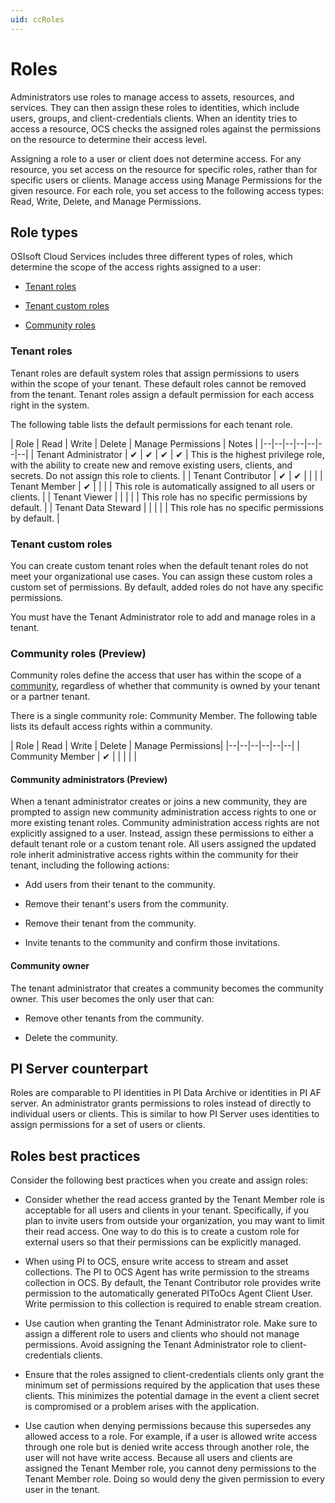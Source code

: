 ```yaml
---
uid: ccRoles
---
```


# Roles

Administrators use roles to manage access to assets, resources, and services. They can then assign these roles to identities, which include users, groups, and client-credentials clients. When an identity tries to access a resource, OCS checks the assigned roles against the permissions on the resource to determine their access level.

Assigning a role to a user or client does not determine access. For any resource, you set access on the resource for specific roles, rather than for specific users or clients. Manage access using Manage Permissions for the given resource. For each role, you set access to the following access types: Read, Write, Delete, and Manage Permissions.

## Role types

OSIsoft Cloud Services includes three different types of roles, which determine the scope of the access rights assigned to a user:

- [Tenant roles](#tenant-roles)

- [Tenant custom roles](#tenant-custom-roles)

- [Community roles](#community-roles-preview)

### Tenant roles

Tenant roles are default system roles that assign permissions to users within the scope of your tenant. These default roles cannot be removed from the tenant. Tenant roles assign a default permission for each access right in the system. 

The following table lists the default permissions for each tenant role. 

| Role | Read | Write | Delete | Manage Permissions | Notes |
|--|--|--|--|--|--|--|
| Tenant Administrator | &#10004; | &#10004; | &#10004; | &#10004; | This is the highest privilege role, with the ability to create new and remove existing users, clients, and secrets. Do not assign this role to clients. |
| Tenant Contributor | &#10004; | &#10004; |  |  |
| Tenant Member | &#10004; |  |  |  | This role is automatically assigned to all users or clients. |
| Tenant Viewer |  |  |  |  | This role has no specific permissions by default. |
| Tenant Data Steward |  |  |  |  | This role has no specific permissions by default. |

### Tenant custom roles 

You can create custom tenant roles when the default tenant roles do not meet your organizational use cases. You can assign these custom roles a custom set of permissions. By default, added roles do not have any specific permissions. 

You must have the Tenant Administrator role to add and manage roles in a tenant.

### Community roles (Preview)

Community roles define the access that user has within the scope of a [community](xref:communities), regardless of whether that community is owned by your tenant or a partner tenant.

There is a single community role: Community Member. The following table lists its default access rights within a community.

| Role | Read | Write | Delete | Manage Permissions|
|--|--|--|--|--|--|
| Community Member | &#10004; |  |  |  |  |

#### Community administrators (Preview)

When a tenant administrator creates or joins a new community, they are prompted to assign new community administration access rights to one or more existing tenant roles.  Community administration access rights are not explicitly assigned to a user. Instead, assign these permissions to either a default tenant role or a custom tenant role. All users assigned the updated role inherit administrative access rights within the community for their tenant, including the following actions:

- Add users from their tenant to the community.

- Remove their tenant's users from the community.

- Remove their tenant from the community.

- Invite tenants to the community and confirm those invitations.

#### Community owner

The tenant administrator that creates a community becomes the community owner. This user becomes the only user that can:

- Remove other tenants from the community.

- Delete the community.

## <a name="roles-pi-server"></a>PI Server counterpart

Roles are comparable to PI identities in PI Data Archive or identities in PI AF server. An administrator grants permissions to roles instead of directly to individual users or clients. This is similar to how PI Server uses identities to assign permissions for a set of users or clients.

## <a name="roles-bp"></a>Roles best practices

Consider the following best practices when you create and assign roles:

- Consider whether the read access granted by the Tenant Member role is acceptable for all users and clients in your tenant. Specifically, if you plan to invite users from outside your organization, you may want to limit their read access. One way to do this is to create a custom role for external users so that their permissions can be explicitly managed.
 
- When using PI to OCS, ensure write access to stream and asset collections. The PI to OCS Agent has write permission to the streams collection in OCS. By default, the Tenant Contributor role provides write permission to the automatically generated PIToOcs Agent Client User. Write permission to this collection is required to enable stream creation.

- Use caution when granting the Tenant Administrator role. Make sure to assign a different role to users and clients who should not manage permissions. Avoid assigning the Tenant Administrator role to client-credentials clients.

- Ensure that the roles assigned to client-credentials clients only grant the minimum set of permissions required by the application that uses these clients. This minimizes the potential damage in the event a client secret is compromised or a problem arises with the application.

- Use caution when denying permissions because this supersedes any allowed access to a role. For example, if a user is allowed write access through one role but is denied write access through another role, the user will not have write access. Because all users and clients are assigned the Tenant Member role, you cannot deny permissions to the Tenant Member role. Doing so would deny the given permission to every user in the tenant.

